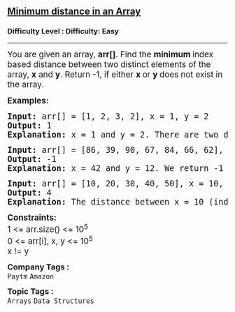 <h2><a href="https://www.geeksforgeeks.org/problems/minimum-distance-between-two-numbers/1?page=2&category=Arrays,Strings,STL,Binary%20Search,Map,set,Kadane&difficulty=Easy&sortBy=submissions">Minimum distance in an Array</a></h2><h3>Difficulty Level : Difficulty: Easy</h3><hr><div class="problems_problem_content__Xm_eO"><p><span style="font-size: 14pt;">You are given an array, <strong>arr[]</strong>. Find the <strong>minimum </strong>index based distance between two distinct elements of the array, <strong>x</strong> and <strong>y</strong>. Return -1, if either <strong>x </strong>or <strong>y </strong>does not exist in the array.</span></p>
<p><span style="font-size: 14pt;"><strong>Examples:</strong></span></p>
<pre><span style="font-size: 14pt;"><strong>Input: </strong>arr[] = [1, 2, 3, 2], x = 1, y = 2
<strong>Output: </strong>1<strong>
Explanation: </strong>x = 1 and y = 2. There are two distances between x and y, which are 1 and 3 out of which the least is 1.
</span></pre>
<pre><span style="font-size: 14pt;"><strong>Input: </strong>arr[] = [86, 39, 90, 67, 84, 66, 62], x = 42, y = 12
<strong>Output: </strong>-1<strong>
Explanation: </strong>x = 42 and y = 12. We return -1 as x and y don't exist in the array.</span></pre>
<pre><span style="font-size: 14pt;"><strong>Input: </strong>arr[] = [10, 20, 30, 40, 50], x = 10, y = 50
<strong>Output: </strong>4<strong>
Explanation: </strong>The distance between x = 10 (index 0) and y = 50 (index 4) is 4, which is the only distance between them.</span></pre>
<p><span style="font-size: 14pt;"><strong>Constraints:</strong><br>1 &lt;= arr.size() &lt;= 10<sup>5</sup><br>0 &lt;= arr[i], x, y &lt;= 10<sup>5<br></sup>x != y</span></p></div><p><span style=font-size:18px><strong>Company Tags : </strong><br><code>Paytm</code>&nbsp;<code>Amazon</code>&nbsp;<br><p><span style=font-size:18px><strong>Topic Tags : </strong><br><code>Arrays</code>&nbsp;<code>Data Structures</code>&nbsp;